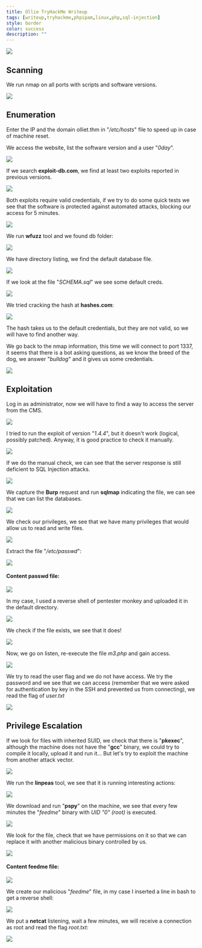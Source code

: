 ```yaml
---
title: Ollie TryHackMe Writeup
tags: [writeup,tryhackme,phpipam,linux,php,sql-injection]
style: border
color: success
description: ""
---
```



![](https://raw.githubusercontent.com/m3n0sd0n4ld/m3n0sd0n4ld.github.io/main/_posts/Ollie/1.jpg)

## Scanning
We run nmap on all ports with scripts and software versions.

![](https://raw.githubusercontent.com/m3n0sd0n4ld/m3n0sd0n4ld.github.io/main/_posts/Ollie/2.png)

## Enumeration
Enter the IP and the domain olliet.thm in "*/etc/hosts*" file to speed up in case of machine reset.

We access the website, list the software version and a user "*0day*".

![](https://raw.githubusercontent.com/m3n0sd0n4ld/m3n0sd0n4ld.github.io/main/_posts/Ollie/3.png)

If we search **exploit-db.com**, we find at least two exploits reported in previous versions.

![](https://raw.githubusercontent.com/m3n0sd0n4ld/m3n0sd0n4ld.github.io/main/_posts/Ollie/4.png)

Both exploits require valid credentials, if we try to do some quick tests we see that the software is protected against automated attacks, blocking our access for 5 minutes.

![](https://raw.githubusercontent.com/m3n0sd0n4ld/m3n0sd0n4ld.github.io/main/_posts/Ollie/5.png)

We run **wfuzz** tool and we found db folder:

![](https://raw.githubusercontent.com/m3n0sd0n4ld/m3n0sd0n4ld.github.io/main/_posts/Ollie/6.png)

We have directory listing, we find the default database file.

![](https://raw.githubusercontent.com/m3n0sd0n4ld/m3n0sd0n4ld.github.io/main/_posts/Ollie/7.png)

If we look at the file "*SCHEMA.sql*" we see some default creds.

![](https://raw.githubusercontent.com/m3n0sd0n4ld/m3n0sd0n4ld.github.io/main/_posts/Ollie/8.png)

We tried cracking the hash at **hashes.com**:

![](https://raw.githubusercontent.com/m3n0sd0n4ld/m3n0sd0n4ld.github.io/main/_posts/Ollie/9.png)

The hash takes us to the default credentials, but they are not valid, so we will have to find another way.

We go back to the nmap information, this time we will connect to port 1337, it seems that there is a bot asking questions, as we know the breed of the dog, we answer "*bulldog*" and it gives us some credentials.

![](https://raw.githubusercontent.com/m3n0sd0n4ld/m3n0sd0n4ld.github.io/main/_posts/Ollie/10.png)


## Exploitation
Log in as administrator, now we will have to find a way to access the server from the CMS.

![](https://raw.githubusercontent.com/m3n0sd0n4ld/m3n0sd0n4ld.github.io/main/_posts/Ollie/11.png)

I tried to run the exploit of version "*1.4.4*", but it doesn't work (logical, possibly patched). Anyway, it is good practice to check it manually.

![](https://raw.githubusercontent.com/m3n0sd0n4ld/m3n0sd0n4ld.github.io/main/_posts/Ollie/12.png)

If we do the manual check, we can see that the server response is still deficient to SQL Injection attacks.

![](https://raw.githubusercontent.com/m3n0sd0n4ld/m3n0sd0n4ld.github.io/main/_posts/Ollie/13.png)

We capture the **Burp** request and run **sqlmap** indicating the file, we can see that we can list the databases.

![](https://raw.githubusercontent.com/m3n0sd0n4ld/m3n0sd0n4ld.github.io/main/_posts/Ollie/14.png)

We check our privileges, we see that we have many privileges that would allow us to read and write files.

![](https://raw.githubusercontent.com/m3n0sd0n4ld/m3n0sd0n4ld.github.io/main/_posts/Ollie/15.png)

Extract the file "*/etc/passwd*":

![](https://raw.githubusercontent.com/m3n0sd0n4ld/m3n0sd0n4ld.github.io/main/_posts/Ollie/16.png)

#### Content passwd file:
![](https://raw.githubusercontent.com/m3n0sd0n4ld/m3n0sd0n4ld.github.io/main/_posts/Ollie/17.png)

In my case, I used a reverse shell of pentester monkey and uploaded it in the default directory.

![](https://raw.githubusercontent.com/m3n0sd0n4ld/m3n0sd0n4ld.github.io/main/_posts/Ollie/18.png)

We check if the file exists, we see that it does!

![](https://raw.githubusercontent.com/m3n0sd0n4ld/m3n0sd0n4ld.github.io/main/_posts/Ollie/19.png)

Now, we go on listen, re-execute the file *m3.php* and gain access.

![](https://raw.githubusercontent.com/m3n0sd0n4ld/m3n0sd0n4ld.github.io/main/_posts/Ollie/20.png)

We try to read the user flag and we do not have access. We try the password and we see that we can access (remember that we were asked for authentication by key in the SSH and prevented us from connecting), we read the flag of *user.txt*

![](https://raw.githubusercontent.com/m3n0sd0n4ld/m3n0sd0n4ld.github.io/main/_posts/Ollie/21.png)


## Privilege Escalation
If we look for files with inherited SUID, we check that there is "**pkexec**", although the machine does not have the "**gcc**" binary, we could try to compile it locally, upload it and run it... But let's try to exploit the machine from another attack vector.

![](https://raw.githubusercontent.com/m3n0sd0n4ld/m3n0sd0n4ld.github.io/main/_posts/Ollie/22.png)

We run the **linpeas** tool, we see that it is running interesting actions:

![](https://raw.githubusercontent.com/m3n0sd0n4ld/m3n0sd0n4ld.github.io/main/_posts/Ollie/23.png)

We download and run "**pspy**" on the machine, we see that every few minutes the "*feedme*" binary with *UID "0" (root)* is executed.

![](https://raw.githubusercontent.com/m3n0sd0n4ld/m3n0sd0n4ld.github.io/main/_posts/Ollie/24.png)

We look for the file, check that we have permissions on it so that we can replace it with another malicious binary controlled by us.

![](https://raw.githubusercontent.com/m3n0sd0n4ld/m3n0sd0n4ld.github.io/main/_posts/Ollie/25.png)

#### Content feedme file:
![](https://raw.githubusercontent.com/m3n0sd0n4ld/m3n0sd0n4ld.github.io/main/_posts/Ollie/26.png)

We create our malicious "*feedme*" file, in my case I inserted a line in bash to get a reverse shell:

![](https://raw.githubusercontent.com/m3n0sd0n4ld/m3n0sd0n4ld.github.io/main/_posts/Ollie/27.png)

We put a **netcat** listening, wait a few minutes, we will receive a connection as root and read the flag *root.txt*:

![](https://raw.githubusercontent.com/m3n0sd0n4ld/m3n0sd0n4ld.github.io/main/_posts/Ollie/28.png)




